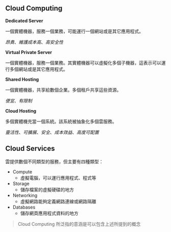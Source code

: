 ## Cloud Computing
**Dedicated Server**

一個實體機器，服務一個業務，可能運行一個網站或是其它應用程式。

*昂貴*、*維護成本高*、*高安全性*

**Virtual Private Server**

一個實體機器，服務一個業務。其實體機器可以虛擬化多個子機器，這表示可以運行多個網站或是其它應用程式。

**Shared Hosting**

一個實體機器，共享給數個企業。多個租戶共享這些資源。

*便宜*、*有限制*

**Cloud Hosting**

多個實體機充當一個系統。該系統被抽象化多個雲服務。

*靈活性*、*可擴展*、*安全*、*成本效益*、*高度可配置*

## Cloud Services

雲提供數個不同類型的服務，但主要有四種類型：

- Compute
  - 虛擬電腦，可以運行應用程式、程式等
- Storage
  - 儲存檔案的虛擬硬碟的地方
- Networking
  - 虛擬網路能夠定義網路連線或網路隔離
- Databases
  - 儲存網頁應用程式資料的地方

> Cloud Computing 所泛指的意涵是可以包含上述所提到的概念
